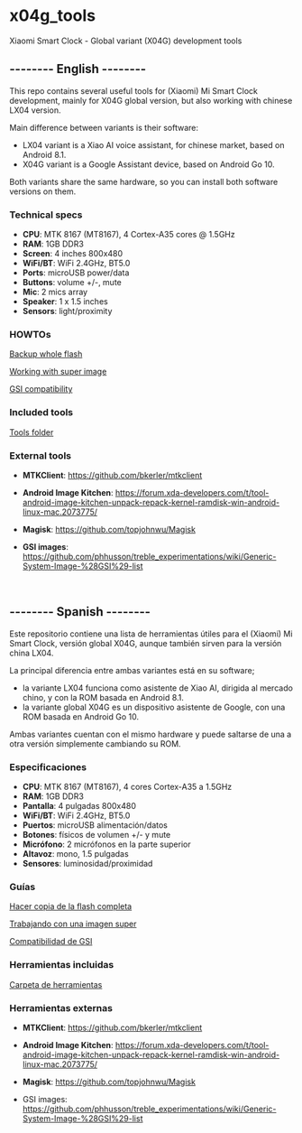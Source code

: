 # x04g_tools
Xiaomi Smart Clock - Global variant (X04G) development tools

## --------  English  --------

This repo contains several useful tools for (Xiaomi) Mi Smart Clock development, mainly for X04G global version, but also working with chinese LX04 version.

Main difference between variants is their software:

- LX04 variant is a Xiao AI voice assistant, for chinese market, based on Android 8.1.
- X04G variant is a Google Assistant device, based on Android Go 10.

Both variants share the same hardware, so you can install both software versions on them.

### Technical specs

- **CPU**: MTK 8167 (MT8167), 4 Cortex-A35 cores @ 1.5GHz
- **RAM**: 1GB DDR3
- **Screen**: 4 inches 800x480
- **WiFi/BT**: WiFi 2.4GHz, BT5.0
- **Ports**: microUSB power/data
- **Buttons**: volume +/-, mute
- **Mic**: 2 mics array
- **Speaker**: 1 x 1.5 inches
- **Sensors**: light/proximity

### HOWTOs

[Backup whole flash](howtos/BackupFlash.md)

[Working with super image](howtos/UnpackRepackSuper.md)

[GSI compatibility](howtos/WorkingWithGSI.md)

### Included tools

[Tools folder](tools)

### External tools

- **MTKClient**: https://github.com/bkerler/mtkclient

- **Android Image Kitchen**: https://forum.xda-developers.com/t/tool-android-image-kitchen-unpack-repack-kernel-ramdisk-win-android-linux-mac.2073775/

- **Magisk**: https://github.com/topjohnwu/Magisk

- **GSI images**: https://github.com/phhusson/treble_experimentations/wiki/Generic-System-Image-%28GSI%29-list

<br>

## --------  Spanish  --------

Este repositorio contiene una lista de herramientas útiles para el (Xiaomi) Mi Smart Clock, versión global X04G, aunque también sirven para la versión china LX04.

La principal diferencia entre ambas variantes está en su software;
- la variante LX04 funciona como asistente de Xiao AI, dirigida al mercado chino, y con la ROM basada en Android 8.1.
- la variante global X04G es un dispositivo asistente de Google, con una ROM basada en Android Go 10.

Ambas variantes cuentan con el mismo hardware y puede saltarse de una a otra versión simplemente cambiando su ROM.

### Especificaciones

- **CPU**: MTK 8167 (MT8167), 4 cores Cortex-A35 a 1.5GHz
- **RAM**: 1GB DDR3
- **Pantalla**: 4 pulgadas 800x480
- **WiFi/BT**: WiFi 2.4GHz, BT5.0
- **Puertos**: microUSB alimentación/datos
- **Botones**: físicos de volumen +/- y mute
- **Micrófono**: 2 micrófonos en la parte superior
- **Altavoz**: mono, 1.5 pulgadas
- **Sensores**: luminosidad/proximidad

### Guías

[Hacer copia de la flash completa](howtos/BackupFlash.md)

[Trabajando con una imagen super](howtos/UnpackRepackSuper.md)

[Compatibilidad de GSI](howtos/WorkingWithGSI.md)

### Herramientas incluidas

[Carpeta de herramientas](tools)

### Herramientas externas

- **MTKClient**: https://github.com/bkerler/mtkclient

- **Android Image Kitchen**: https://forum.xda-developers.com/t/tool-android-image-kitchen-unpack-repack-kernel-ramdisk-win-android-linux-mac.2073775/

- **Magisk**: https://github.com/topjohnwu/Magisk

- GSI images: https://github.com/phhusson/treble_experimentations/wiki/Generic-System-Image-%28GSI%29-list
